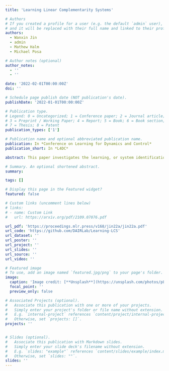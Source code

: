 ```yaml
---
title: 'Learning Linear Complementarity Systems'

# Authors
# If you created a profile for a user (e.g. the default `admin` user), write the username (folder name) here
# and it will be replaced with their full name and linked to their profile.
authors:
  - Wanxin Jin
  - admin
  - Mathew Halm
  - Michael Posa

# Author notes (optional)
author_notes:
  - ''
  - ''

date: '2022-02-01T00:00:00Z'
doi: ''

# Schedule page publish date (NOT publication's date).
publishDate: '2022-01-01T00:00:00Z'

# Publication type.
# Legend: 0 = Uncategorized; 1 = Conference paper; 2 = Journal article;
# 3 = Preprint / Working Paper; 4 = Report; 5 = Book; 6 = Book section;
# 7 = Thesis; 8 = Patent
publication_types: ['1']

# Publication name and optional abbreviated publication name.
publication: In *Conference on Learning for Dynamics and Control*
publication_short: In *L4DC*

abstract: This paper investigates the learning, or system identification, of a class of piecewise-affine dynamical systems known as linear complementarity systems (LCSs). We propose a violation-based loss which enables efficient learning of the LCS parameterization, without prior knowledge of the hybrid mode boundaries, using gradient-based methods. The proposed violation-based loss incorporates both dynamics prediction loss and a novel complementarity - violation loss. We show several properties attained by this loss formulation, including its differentiability, the efficient computation of first- and second-order derivatives, and its relationship to the traditional prediction loss, which strictly enforces complementarity. We apply this violation-based loss formulation to learn LCSs with tens of thousands of (potentially stiff) hybrid modes. The results demonstrate a state-of-the-art ability to identify piecewise-affine dynamics, outperforming the clustering-based piecewise-affine regression methods and the methods which must differentiate through non-smooth linear complementarity constraints.

# Summary. An optional shortened abstract.
summary:

tags: []

# Display this page in the Featured widget?
featured: false

# Custom links (uncomment lines below)
# links:
# - name: Custom Link
#   url: https://arxiv.org/pdf/2109.07076.pdf

url_pdf: 'https://proceedings.mlr.press/v168/jin22a/jin22a.pdf'
url_code: 'https://github.com/DAIRLab/Learning-LCS'
url_dataset: ''
url_poster: ''
url_project: ''
url_slides: ''
url_source: ''
url_video: ''

# Featured image
# To use, add an image named `featured.jpg/png` to your page's folder.
image:
  caption: 'Image credit: [**Unsplash**](https://unsplash.com/photos/pLCdAaMFLTE)'
  focal_point: ''
  preview_only: false

# Associated Projects (optional).
#   Associate this publication with one or more of your projects.
#   Simply enter your project's folder or file name without extension.
#   E.g. `internal-project` references `content/project/internal-project/index.md`.
#   Otherwise, set `projects: []`.
projects: ''


# Slides (optional).
#   Associate this publication with Markdown slides.
#   Simply enter your slide deck's filename without extension.
#   E.g. `slides: "example"` references `content/slides/example/index.md`.
#   Otherwise, set `slides: ""`.
slides: ''
---
```

